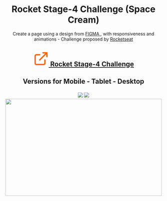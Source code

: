 <h1 align="center"> Rocket Stage-4 Challenge (Space Cream) </h1>
<p align="center"> Create a page using a design from <a href="https://www.figma.com/file/pddZCuQIRLjk5dEHQ4L4YR/Stage-03---Grid-com-animações?node-id=0%3A1" >FIGMA </a>, with responsiveness and animations - Challenge proposed by <a href="https://www.rocketseat.com.br">Rocketseat </a></p>

## <p align="center" > <a href="https://rocket-stage4-challenge.vercel.app" target="_blank" > <img src="https://github.com/jackson-alves-182/jackson-alves-182/blob/master/external-link.svg"> Rocket Stage-4 Challenge </a> </p>

<h2 align="center"> Versions for Mobile - Tablet - Desktop</h2>
<h3 align="center">
 
<img src="https://github.com/jackson-alves-182/archives-Readme/blob/main/Space-Cream/Mobile-Page.jpg"  height="310px">

<img src="https://github.com/jackson-alves-182/archives-Readme/blob/main/Space-Cream/Tablet-Page.jpg" width="303.5px" >

 <img src="https://github.com/jackson-alves-182/archives-Readme/blob/main/Space-Cream/Desktop-Page.jpg" width="500px" height="310px">
</h3>


